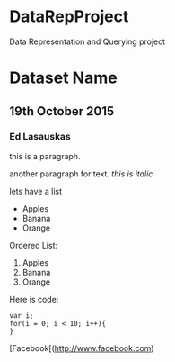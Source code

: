 # DataRepProject
Data Representation and Querying project
# Dataset Name
## 19th October 2015
### Ed Lasauskas

this is a paragraph.

another paragraph for text. *this is italic*

lets have a list
- Apples
- Banana
- Orange

Ordered List:

1. Apples
2. Banana
3. Orange

Here is code:
```
var i;
for(i = 0; i < 10; i++){
}
```

[Facebook[(http://www.facebook.com)
